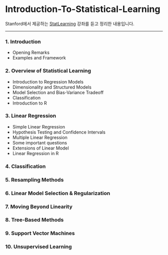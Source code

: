 # Introduction-To-Statistical-Learning

Stanford에서 제공하는 [StatLearning](https://lagunita.stanford.edu/courses/HumanitiesSciences/StatLearning/Winter2016/about) 강좌를 듣고 정리한 내용입니다.

---

### 1. Introduction
- Opening Remarks
- Examples and Framework
### 2. Overview of Statistical Learning
- Introduction to Regression Models
- Dimensionality and Structured Models
- Model Selection and Bias-Variance Tradeoff
- Classification
- Introduction to R
### 3. Linear Regression
- Simple Linear Regression
- Hypothesis Testing and Confidence Intervals
- Multiple Linear Regression
- Some important questions
- Extensions of Linear Model
- Linear Regression in R
### 4. Classification
### 5. Resampling Methods
### 6. Linear Model Selection & Regularization
### 7. Moving Beyond Linearity
### 8. Tree-Based Methods
### 9. Support Vector Machines
### 10. Unsupervised Learning
